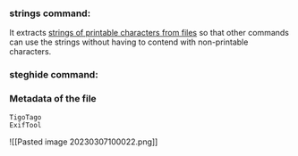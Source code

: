 ### strings command:
It extracts [strings of printable characters from files](https://man7.org/linux/man-pages/man1/strings.1.html) so that other commands can use the strings without having to contend with non-printable characters.

### steghide command: 

### Metadata of the file
	TigoTago
	ExifTool
![[Pasted image 20230307100022.png]]